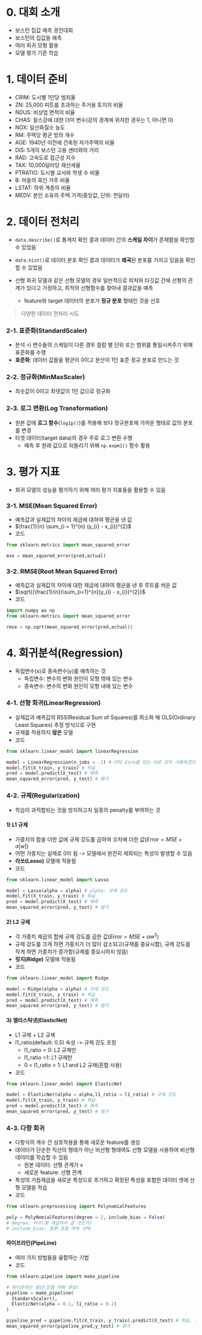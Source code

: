 # **0. 대회 소개**
- 보스턴 집값 예측 경진대회
- 보스턴의 집값을 예측
- 여러 회귀 모형 활용
- 모델 평가 기준 학습

# **1. 데이터 준비**
- CRIM: 도시별 1인당 범죄율
- ZN: 25,000 피트를 초과하는 주거용 토지의 비율
- NDUS: 비상업 면적의 비율
- CHAS: 찰스강에 대한 더미 변수(강의 경계에 위치한 경우는 1, 아니면 0)
- NOX: 일산화질소 농도
- RM: 주택당 평균 방의 개수
- AGE: 1940년 이전에 건축된 자가주택의 비율
- DIS: 5개의 보스턴 고용 센터와의 거리
- RAD: 고속도로 접근성 지수
- TAX: 10,000달러당 재산세율
- PTRATIO: 도시별 교사와 학생 수 비율
- B: 마을의 흑인 거주 비율
- LSTAT: 하위 계층의 비율
- MEDV: 본인 소유의 주택 가격(중앙값, 단위: 천달러)

# **2. 데이터 전처리**
- ```data.describe()```로 통계치 확인 결과 데이터 간의 **스케일 차이**가 존재함을 확인할 수 있었음
- ```data.hist()```로 데이터 분포 확인 결과 데이터가 **왜곡**된 분포를 가지고 있음을 확인할 수 있었음

- 선형 회귀 모델과 같은 선형 모델의 경우 일반적으로 피처와 타깃값 간에 선형의 관계가 있다고 가정하고, 최적의 선형함수를 찾아내 결과값을 예측
  - feature와 target 데이터의 분포가 **정규 분포** 형태인 것을 선호
> 다양한 데이터 전처리 시도

### **2-1. 표준화(StandardScaler)**
- 분석 시 변수들의 스케일이 다른 경우 컬럼 별 단위 또는 범위를 통일시켜주기 위해 표준화를 수행
- **표준화**: 데이터 값들을 평균이 0이고 분산이 1인 표준 정규 분포로 만드는 것

### **2-2. 정규화(MinMaxScaler)**
- 최솟값이 0이고 최댓값이 1인 값으로 정규화

### **2-3. 로그 변환(Log Transformation)**
- 원본 값에 **로그 함수**(```log1p()```)를 적용해 보다 정규분포에 가까운 형태로 값의 분포를 변경
- 타겟 데이터(target data)의 경우 주로 로그 변환 수행
  - 예측 후 원래 값으로 되돌리기 위해 ```np.expm1()``` 함수 활용 

# **3. 평가 지표**
- 회귀 모델의 성능을 평가하기 위해 여러 평가 지표들을 활용할 수 있음

### **3-1. MSE(Mean Squared Error)**
- 예측값과 실제값의 차이의 제곱에 대하여 평균을 낸 값
- $\frac{1}{n} \sum_{i = 1}^{n} (y_{i} - x_{i})^{2}$
- 코드
```Python
from sklearn.metrics import mean_squared_error

mse = mean_squared_error(pred,actual)
```

### **3-2. RMSE(Root Mean Squared Error)**
- 예측값과 실제값의 차이에 대한 제곱에 대하여 평균을 낸 후 루트를 씌운 값
- $\sqrt{(\frac{1}{n})\sum_{i=1}^{n}(y_{i} - x_{i})^{2}}$
- 코드
```Python
import numpy as np
from sklearn.metrics import mean_squared_error

rmse = np.sqrt(mean_squared_error(pred,actual))
```

# **4. 회귀분석(Regression)**
- 독립변수(x)로 종속변수(y)를 예측하는 것
  - 독립변수: 변수의 변화 원인이 모형 밖에 있는 변수
  - 종속변수: 변수의 변화 원인이 모형 내에 있는 변수

### **4-1. 선형 회귀(LinearRegression)**
- 실제값과 예측값의 RSS(Residual Sum of Squares)를 최소화 해 OLS(Ordinary Least Squares) 추정 방식으로 구현
- 규제를 적용하지 **않은** 모델
- 코드
```Python
from sklearn.linear_model import linearRegression

model = LinearRegression(n_jobs = -1) # CPU Core를 있는 대로 모두 사용하겠다.
model.fit(X_train, y_train) # 학습
pred = model.predict(X_test) # 예측
mean_squared_error(pred, y_test) # 평가
```

### **4-2. 규제(Regularization)**
- 학습이 과적합되는 것을 방지하고자 일종의 penalty를 부여하는 것
#### **1) L1 규제**  
- 가중치의 합을 더한 값에 규제 강도를 곱하여 오차에 더한 값($Error=MSE+α|w|$)
- 어떤 가중치는 실제로 0이 됨 -> 모델에서 완전히 제외되는 특성이 발생할 수 있음
- **라쏘(Lasso)** 모델에 적용됨
- 코드
```Python
from sklearn.linear_model import Lasso

model = Lasso(alpha = alpha) # alpha: 규제 강도
model.fit(X_train, y_train) # 학습
pred = model.predict(X_test) # 예측
mean_squared_error(pred, y_test) # 평가
```

#### **2) L2 규제**  
- 각 가중치 제곱의 합에 규제 강도를 곱한 값($Error=MSE+αw^2$)
- 규제 강도를 크게 하면 가중치가 더 많이 감소되고(규제를 중요시함), 규제 강도를 작게 하면 가중치가 증가함(규제를 중요시하지 않음)
- **릿지(Ridge)** 모델에 적용됨
- 코드
```Python
from sklearn.linear_model import Ridge

model = Ridge(alpha = alpha) # 규제 강도
model.fit(X_train, y_train) # 학습
pred = model.predict(X_test) # 예측
mean_squared_error(pred, y_test) # 평가
```

#### **3) 엘라스틱넷(ElasticNet)**
- L1 규제 + L2 규제
- l1_ratio(default: 0.5) 속성 -> 규제 강도 조정
  - l1_ratio = 0: L2 규제만
  - l1_ratio =1: L1 규제만
  - 0 < l1_ratio < 1: L1 and L2 규제(혼합 사용)
- 코드
```Python
from sklearn.linear_model import ElasticNet

model = ElasticNet(alpha = alpha,l1_ratio = l1_ratio) # 규제 강도
model.fit(X_train, y_train) # 학습
pred = model.predict(X_test) # 예측
mean_squared_error(pred, y_test) # 평가
```

### **4-3. 다항 회귀**
- 다항식의 계수 간 상호작용을 통해 새로운 feature를 생성
- 데이터가 단순한 직선의 형태가 아닌 비선형 형태여도 선형 모델을 사용하여 비선형 데이터를 학습할 수 있음
  - 원본 데이터: 선형 관계가 x
  - 새로운 feature: 선형 관계
- 특성의 거듭제곱을 새로운 특성으로 추가하고 확장된 특성을 포함한 데이터 셋에 선형 모델을 학습
- 코드
```Python
from sklearn.preprocessing import PolynomialFeatures

poly = PolyNomialFeatures(degree = 2, include_bias = False)
# degree: 차수(몇 제곱까지 갈 것인가)
# include_bias: 절편 포함 여부 선택
```

#### **파이프라인(PipeLine)**
- 여러 가지 방법들을 융합하는 기법
- 코드
```Python
from sklearn.pipeline import make_pipeline

# 파이프라인 생성(모델 객체 생성)
pipeline = make_pipeline(
  StandarsScaler(),
  ElasticNet(alpha = 0.1, l1_ratio = 0.2)
)

pipeline_pred = pipeline.fit(X_train, y_train).predict(X_test) # 학습, 예측
mean_squared_error(pipeline_pred,y_test) # 평가
```
